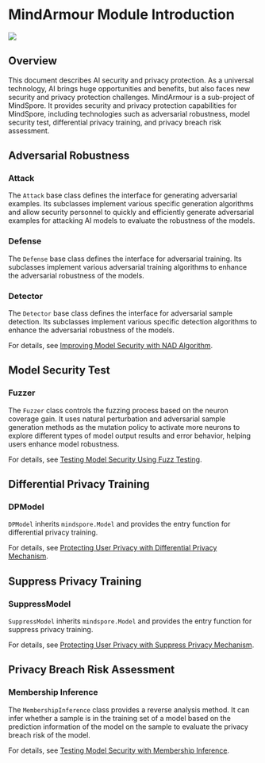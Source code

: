 # MindArmour Module Introduction

<a href="https://gitee.com/mindspore/docs/blob/r1.8/docs/mindarmour/docs/source_en/security_and_privacy.md" target="_blank"><img src="https://mindspore-website.obs.cn-north-4.myhuaweicloud.com/website-images/r1.8/resource/_static/logo_source_en.png"></a>

## Overview

This document describes AI security and privacy protection. As a universal technology, AI brings huge opportunities and benefits, but also faces new security and privacy protection challenges. MindArmour is a sub-project of MindSpore. It provides security and privacy protection capabilities for MindSpore, including technologies such as adversarial robustness, model security test, differential privacy training, and privacy breach risk assessment.

## Adversarial Robustness

### Attack

The `Attack` base class defines the interface for generating adversarial examples. Its subclasses implement various specific generation algorithms and allow security personnel to quickly and efficiently generate adversarial examples for attacking AI models to evaluate the robustness of the models.

### Defense

The `Defense` base class defines the interface for adversarial training. Its subclasses implement various adversarial training algorithms to enhance the adversarial robustness of the models.

### Detector

The `Detector` base class defines the interface for adversarial sample detection. Its subclasses implement various specific detection algorithms to enhance the adversarial robustness of the models.

For details, see [Improving Model Security with NAD Algorithm](https://www.mindspore.cn/mindarmour/docs/en/r1.8/improve_model_security_nad.html).

## Model Security Test

### Fuzzer

The `Fuzzer` class controls the fuzzing process based on the neuron coverage gain. It uses natural perturbation and adversarial sample generation methods as the mutation policy to activate more neurons to explore different types of model output results and error behavior, helping users enhance model robustness.

For details, see [Testing Model Security Using Fuzz Testing](https://www.mindspore.cn/mindarmour/docs/en/r1.8/test_model_security_fuzzing.html).

## Differential Privacy Training

### DPModel

`DPModel` inherits `mindspore.Model` and provides the entry function for differential privacy training.

For details, see [Protecting User Privacy with Differential Privacy Mechanism](https://www.mindspore.cn/mindarmour/docs/en/r1.8/protect_user_privacy_with_differential_privacy.html).

## Suppress Privacy Training

### SuppressModel

`SuppressModel` inherits `mindspore.Model` and provides the entry function for suppress privacy training.

For details, see [Protecting User Privacy with Suppress Privacy Mechanism](https://www.mindspore.cn/mindarmour/docs/zh-CN/r1.8/protect_user_privacy_with_suppress_privacy.html).

## Privacy Breach Risk Assessment

### Membership Inference

The `MembershipInference` class provides a reverse analysis method. It can infer whether a sample is in the training set of a model based on the prediction information of the model on the sample to evaluate the privacy breach risk of the model.

For details, see [Testing Model Security with Membership Inference](https://www.mindspore.cn/mindarmour/docs/zh-CN/r1.8/test_model_security_membership_inference.html).
